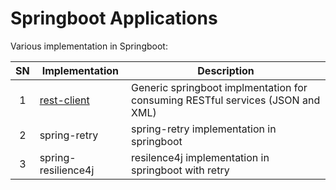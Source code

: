 # Springboot Applications
Various implementation in Springboot:

| SN | Implementation | Description |
| :----: | ----------- | ----------- |
| 1 | [rest-client](#rest-client) | Generic springboot implmentation for consuming RESTful services (JSON and XML)|
| 2 | spring-retry | spring-retry implementation in springboot |
| 3 | spring-resilience4j | resilence4j implementation in springboot with retry |
